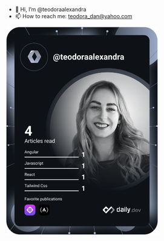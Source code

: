 - 👋 Hi, I’m @teodoraalexandra
- 📫 How to reach me: teodora_dan@yahoo.com

<a href="https://app.daily.dev/teodoraalexandra">
  <img src="https://github.com/teodoraalexandra/teodoraalexandra/blob/master/devcard.svg" width="400" alt="Dan Teodora-Alexandra's Dev Card"/>
</a>


